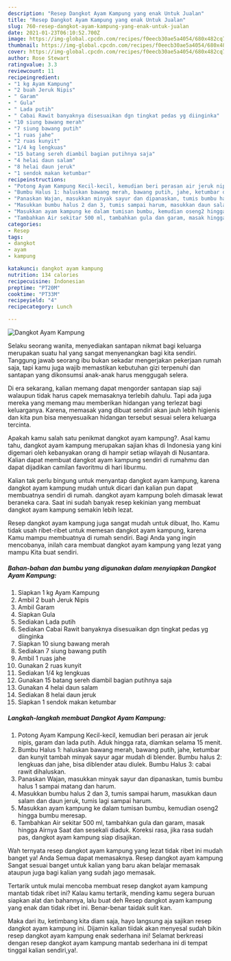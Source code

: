 ```yaml
---
description: "Resep Dangkot Ayam Kampung yang enak Untuk Jualan"
title: "Resep Dangkot Ayam Kampung yang enak Untuk Jualan"
slug: 760-resep-dangkot-ayam-kampung-yang-enak-untuk-jualan
date: 2021-01-23T06:10:52.700Z
image: https://img-global.cpcdn.com/recipes/f0eecb30ae5a4054/680x482cq70/dangkot-ayam-kampung-foto-resep-utama.jpg
thumbnail: https://img-global.cpcdn.com/recipes/f0eecb30ae5a4054/680x482cq70/dangkot-ayam-kampung-foto-resep-utama.jpg
cover: https://img-global.cpcdn.com/recipes/f0eecb30ae5a4054/680x482cq70/dangkot-ayam-kampung-foto-resep-utama.jpg
author: Rose Stewart
ratingvalue: 3.3
reviewcount: 11
recipeingredient:
- "1 kg Ayam Kampung"
- "2 buah Jeruk Nipis"
- " Garam"
- " Gula"
- " Lada putih"
- " Cabai Rawit banyaknya disesuaikan dgn tingkat pedas yg diinginka"
- "10 siung bawang merah"
- "7 siung bawang putih"
- "1 ruas jahe"
- "2 ruas kunyit"
- "1/4 kg lengkuas"
- "15 batang sereh diambil bagian putihnya saja"
- "4 helai daun salam"
- "8 helai daun jeruk"
- "1 sendok makan ketumbar"
recipeinstructions:
- "Potong Ayam Kampung Kecil-kecil, kemudian beri perasan air jeruk nipis, garam dan lada putih. Aduk hingga rata, diamkan selama 15 menit."
- "Bumbu Halus 1: haluskan bawang merah, bawang putih, jahe, ketumbar dan kunyit tambah minyak sayur agar mudah di blender. Bumbu halus 2: lengkuas dan jahe, bisa diblender atau diulek. Bumbu Halus 3: cabai rawit dihaluskan."
- "Panaskan Wajan, masukkan minyak sayur dan dipanaskan, tumis bumbu halus 1 sampai matang dan harum."
- "Masukkan bumbu halus 2 dan 3, tumis sampai harum, masukkan daun salam dan daun jeruk, tumis lagi sampai harum."
- "Masukkan ayam kampung ke dalam tumisan bumbu, kemudian oseng2 hingga bumbu meresap."
- "Tambahkan Air sekitar 500 ml, tambahkan gula dan garam, masak hingga Airnya Saat dan sesekali diaduk. Koreksi rasa, jika rasa sudah pas, dangkot ayam kampung siap disajikan."
categories:
- Resep
tags:
- dangkot
- ayam
- kampung

katakunci: dangkot ayam kampung 
nutrition: 134 calories
recipecuisine: Indonesian
preptime: "PT20M"
cooktime: "PT33M"
recipeyield: "4"
recipecategory: Lunch

---
```



![Dangkot Ayam Kampung](https://img-global.cpcdn.com/recipes/f0eecb30ae5a4054/680x482cq70/dangkot-ayam-kampung-foto-resep-utama.jpg)

Selaku seorang wanita, menyediakan santapan nikmat bagi keluarga merupakan suatu hal yang sangat menyenangkan bagi kita sendiri. Tanggung jawab seorang ibu bukan sekadar mengerjakan pekerjaan rumah saja, tapi kamu juga wajib memastikan kebutuhan gizi terpenuhi dan santapan yang dikonsumsi anak-anak harus menggugah selera.

Di era  sekarang, kalian memang dapat mengorder santapan siap saji walaupun tidak harus capek memasaknya terlebih dahulu. Tapi ada juga mereka yang memang mau memberikan hidangan yang terlezat bagi keluarganya. Karena, memasak yang dibuat sendiri akan jauh lebih higienis dan kita pun bisa menyesuaikan hidangan tersebut sesuai selera keluarga tercinta. 



Apakah kamu salah satu penikmat dangkot ayam kampung?. Asal kamu tahu, dangkot ayam kampung merupakan sajian khas di Indonesia yang kini digemari oleh kebanyakan orang di hampir setiap wilayah di Nusantara. Kalian dapat membuat dangkot ayam kampung sendiri di rumahmu dan dapat dijadikan camilan favoritmu di hari liburmu.

Kalian tak perlu bingung untuk menyantap dangkot ayam kampung, karena dangkot ayam kampung mudah untuk dicari dan kalian pun dapat membuatnya sendiri di rumah. dangkot ayam kampung boleh dimasak lewat beraneka cara. Saat ini sudah banyak resep kekinian yang membuat dangkot ayam kampung semakin lebih lezat.

Resep dangkot ayam kampung juga sangat mudah untuk dibuat, lho. Kamu tidak usah ribet-ribet untuk memesan dangkot ayam kampung, karena Kamu mampu membuatnya di rumah sendiri. Bagi Anda yang ingin mencobanya, inilah cara membuat dangkot ayam kampung yang lezat yang mampu Kita buat sendiri.

<!--inarticleads1-->

##### Bahan-bahan dan bumbu yang digunakan dalam menyiapkan Dangkot Ayam Kampung:

1. Siapkan 1 kg Ayam Kampung
1. Ambil 2 buah Jeruk Nipis
1. Ambil  Garam
1. Siapkan  Gula
1. Sediakan  Lada putih
1. Sediakan  Cabai Rawit banyaknya disesuaikan dgn tingkat pedas yg diinginka
1. Siapkan 10 siung bawang merah
1. Sediakan 7 siung bawang putih
1. Ambil 1 ruas jahe
1. Gunakan 2 ruas kunyit
1. Sediakan 1/4 kg lengkuas
1. Gunakan 15 batang sereh diambil bagian putihnya saja
1. Gunakan 4 helai daun salam
1. Sediakan 8 helai daun jeruk
1. Siapkan 1 sendok makan ketumbar




<!--inarticleads2-->

##### Langkah-langkah membuat Dangkot Ayam Kampung:

1. Potong Ayam Kampung Kecil-kecil, kemudian beri perasan air jeruk nipis, garam dan lada putih. Aduk hingga rata, diamkan selama 15 menit.
1. Bumbu Halus 1: haluskan bawang merah, bawang putih, jahe, ketumbar dan kunyit tambah minyak sayur agar mudah di blender. Bumbu halus 2: lengkuas dan jahe, bisa diblender atau diulek. Bumbu Halus 3: cabai rawit dihaluskan.
1. Panaskan Wajan, masukkan minyak sayur dan dipanaskan, tumis bumbu halus 1 sampai matang dan harum.
1. Masukkan bumbu halus 2 dan 3, tumis sampai harum, masukkan daun salam dan daun jeruk, tumis lagi sampai harum.
1. Masukkan ayam kampung ke dalam tumisan bumbu, kemudian oseng2 hingga bumbu meresap.
1. Tambahkan Air sekitar 500 ml, tambahkan gula dan garam, masak hingga Airnya Saat dan sesekali diaduk. Koreksi rasa, jika rasa sudah pas, dangkot ayam kampung siap disajikan.




Wah ternyata resep dangkot ayam kampung yang lezat tidak ribet ini mudah banget ya! Anda Semua dapat memasaknya. Resep dangkot ayam kampung Sangat sesuai banget untuk kalian yang baru akan belajar memasak ataupun juga bagi kalian yang sudah jago memasak.

Tertarik untuk mulai mencoba membuat resep dangkot ayam kampung mantab tidak ribet ini? Kalau kamu tertarik, mending kamu segera buruan siapkan alat dan bahannya, lalu buat deh Resep dangkot ayam kampung yang enak dan tidak ribet ini. Benar-benar taidak sulit kan. 

Maka dari itu, ketimbang kita diam saja, hayo langsung aja sajikan resep dangkot ayam kampung ini. Dijamin kalian tiidak akan menyesal sudah bikin resep dangkot ayam kampung enak sederhana ini! Selamat berkreasi dengan resep dangkot ayam kampung mantab sederhana ini di tempat tinggal kalian sendiri,ya!.

